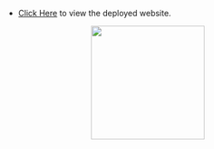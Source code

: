 * [Click Here](https://86agency.vercel.app/) to view the deployed website.
 <p align="center"><img  width="200" src="blob:https://imgur.com/30bb6a61-f95d-4529-872f-47e64b34c280"/img> </p>
<p>
